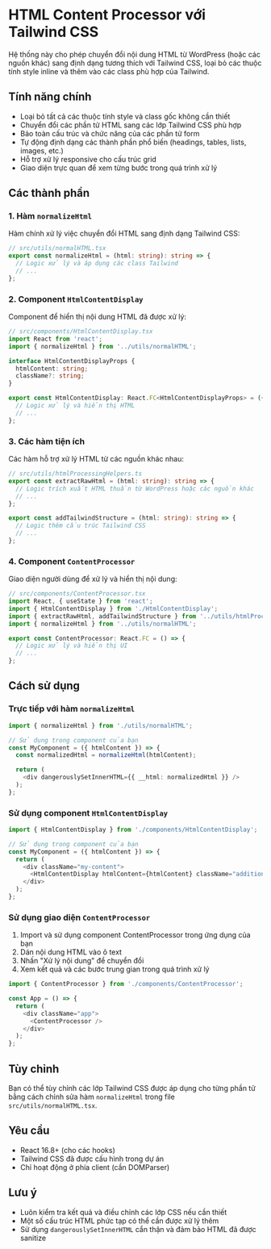 # HTML Content Processor với Tailwind CSS

Hệ thống này cho phép chuyển đổi nội dung HTML từ WordPress (hoặc các nguồn khác) sang định dạng tương thích với Tailwind CSS, loại bỏ các thuộc tính style inline và thêm vào các class phù hợp của Tailwind.

## Tính năng chính

- Loại bỏ tất cả các thuộc tính style và class gốc không cần thiết
- Chuyển đổi các phần tử HTML sang các lớp Tailwind CSS phù hợp
- Bảo toàn cấu trúc và chức năng của các phần tử form
- Tự động định dạng các thành phần phổ biến (headings, tables, lists, images, etc.)
- Hỗ trợ xử lý responsive cho cấu trúc grid
- Giao diện trực quan để xem từng bước trong quá trình xử lý

## Các thành phần

### 1. Hàm `normalizeHtml`

Hàm chính xử lý việc chuyển đổi HTML sang định dạng Tailwind CSS:

```typescript
// src/utils/normalHTML.tsx
export const normalizeHtml = (html: string): string => {
  // Logic xử lý và áp dụng các class Tailwind
  // ...
};
```

### 2. Component `HtmlContentDisplay`

Component để hiển thị nội dung HTML đã được xử lý:

```typescript
// src/components/HtmlContentDisplay.tsx
import React from 'react';
import { normalizeHtml } from '../utils/normalHTML';

interface HtmlContentDisplayProps {
  htmlContent: string;
  className?: string;
}

export const HtmlContentDisplay: React.FC<HtmlContentDisplayProps> = ({ htmlContent, className = '' }) => {
  // Logic xử lý và hiển thị HTML
  // ...
};
```

### 3. Các hàm tiện ích

Các hàm hỗ trợ xử lý HTML từ các nguồn khác nhau:

```typescript
// src/utils/htmlProcessingHelpers.ts
export const extractRawHtml = (html: string): string => {
  // Logic trích xuất HTML thuần từ WordPress hoặc các nguồn khác
  // ...
};

export const addTailwindStructure = (html: string): string => {
  // Logic thêm cấu trúc Tailwind CSS
  // ...
};
```

### 4. Component `ContentProcessor`

Giao diện người dùng để xử lý và hiển thị nội dung:

```typescript
// src/components/ContentProcessor.tsx
import React, { useState } from 'react';
import { HtmlContentDisplay } from './HtmlContentDisplay';
import { extractRawHtml, addTailwindStructure } from '../utils/htmlProcessingHelpers';
import { normalizeHtml } from '../utils/normalHTML';

export const ContentProcessor: React.FC = () => {
  // Logic xử lý và hiển thị UI
  // ...
};
```

## Cách sử dụng

### Trực tiếp với hàm `normalizeHtml`

```typescript
import { normalizeHtml } from './utils/normalHTML';

// Sử dụng trong component của bạn
const MyComponent = ({ htmlContent }) => {
  const normalizedHtml = normalizeHtml(htmlContent);

  return (
    <div dangerouslySetInnerHTML={{ __html: normalizedHtml }} />
  );
};
```

### Sử dụng component `HtmlContentDisplay`

```typescript
import { HtmlContentDisplay } from './components/HtmlContentDisplay';

// Sử dụng trong component của bạn
const MyComponent = ({ htmlContent }) => {
  return (
    <div className="my-content">
      <HtmlContentDisplay htmlContent={htmlContent} className="additional-class" />
    </div>
  );
};
```

### Sử dụng giao diện `ContentProcessor`

1. Import và sử dụng component ContentProcessor trong ứng dụng của bạn
2. Dán nội dung HTML vào ô text
3. Nhấn "Xử lý nội dung" để chuyển đổi
4. Xem kết quả và các bước trung gian trong quá trình xử lý

```typescript
import { ContentProcessor } from './components/ContentProcessor';

const App = () => {
  return (
    <div className="app">
      <ContentProcessor />
    </div>
  );
};
```

## Tùy chỉnh

Bạn có thể tùy chỉnh các lớp Tailwind CSS được áp dụng cho từng phần tử bằng cách chỉnh sửa hàm `normalizeHtml` trong file `src/utils/normalHTML.tsx`.

## Yêu cầu

- React 16.8+ (cho các hooks)
- Tailwind CSS đã được cấu hình trong dự án
- Chỉ hoạt động ở phía client (cần DOMParser)

## Lưu ý

- Luôn kiểm tra kết quả và điều chỉnh các lớp CSS nếu cần thiết
- Một số cấu trúc HTML phức tạp có thể cần được xử lý thêm
- Sử dụng `dangerouslySetInnerHTML` cẩn thận và đảm bảo HTML đã được sanitize
